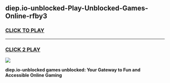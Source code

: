
## diep.io-unblocked-Play-Unblocked-Games-Online-rfby3
<h3>
<a href="https://premium76.site?title=diep.io-unblocked&ref=25A">CLICK TO PLAY</a></h3>
<hr>

<h3>
<a href="https://premium76.site?title=diep.io-unblocked&ref=25A">CLICK 2 PLAY</a>
  
</h3>

<a href="https://premium76.site?title=diep.io-unblocked&ref=25A"><img src="https://clearcache.store/games.png"></a>


**diep.io-unblocked games unblocked: Your Gateway to Fun and Accessible Online Gaming**
